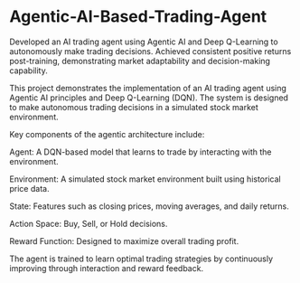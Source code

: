 # Agentic-AI-Based-Trading-Agent
Developed an AI trading agent using Agentic AI and Deep Q-Learning to autonomously make trading decisions. Achieved consistent positive returns post-training, demonstrating market adaptability and decision-making capability.

This project demonstrates the implementation of an AI trading agent using Agentic AI principles and Deep Q-Learning (DQN). The system is designed to make autonomous trading decisions in a simulated stock market environment.

Key components of the agentic architecture include:

Agent: A DQN-based model that learns to trade by interacting with the environment.

Environment: A simulated stock market environment built using historical price data.

State: Features such as closing prices, moving averages, and daily returns.

Action Space: Buy, Sell, or Hold decisions.

Reward Function: Designed to maximize overall trading profit.

The agent is trained to learn optimal trading strategies by continuously improving through interaction and reward feedback.
